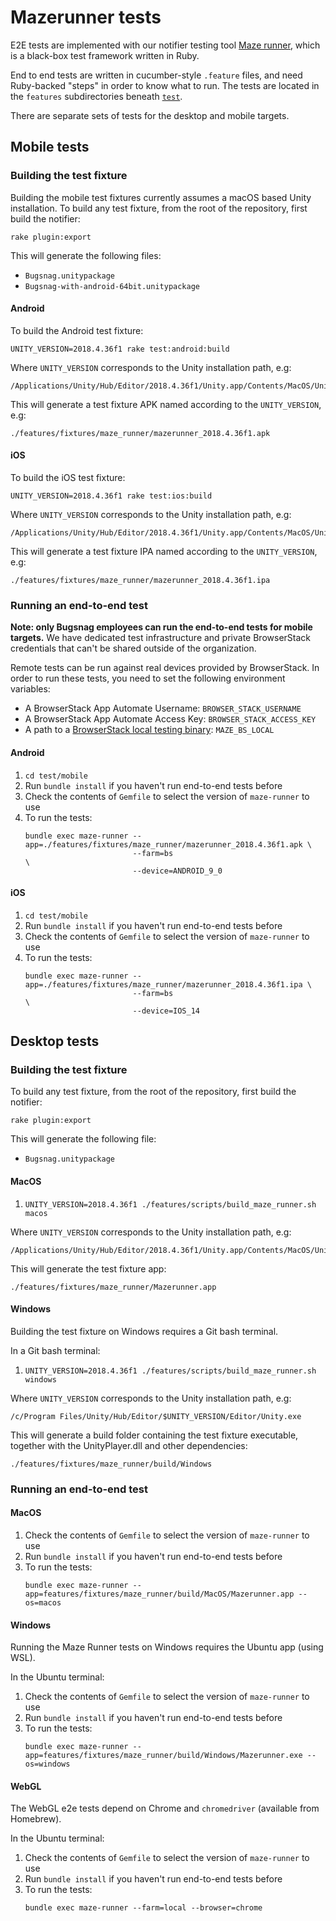 # Mazerunner tests

E2E tests are implemented with our notifier testing tool [Maze runner](https://github.com/bugsnag/maze-runner), 
which is a black-box test framework written in Ruby.

End to end tests are written in cucumber-style `.feature` files, and need Ruby-backed "steps" in order to know what 
to run. The tests are located in the `features` subdirectories beneath [`test`](/test/).

There are separate sets of tests for the desktop and mobile targets.  

## Mobile tests

### Building the test fixture

Building the mobile test fixtures currently assumes a macOS based Unity installation.  To build any test fixture, 
from the root of the repository, first build the notifier:
```
rake plugin:export
```
This will generate the following files:
* `Bugsnag.unitypackage`
* `Bugsnag-with-android-64bit.unitypackage`

#### Android

To build the Android test fixture:
```
UNITY_VERSION=2018.4.36f1 rake test:android:build
```
Where `UNITY_VERSION` corresponds to the Unity installation path, e.g:
```
/Applications/Unity/Hub/Editor/2018.4.36f1/Unity.app/Contents/MacOS/Unity
```

This will generate a test fixture APK named according to the `UNITY_VERSION`, e.g:
```
./features/fixtures/maze_runner/mazerunner_2018.4.36f1.apk
```

#### iOS

To build the iOS test fixture:
```
UNITY_VERSION=2018.4.36f1 rake test:ios:build
```
Where `UNITY_VERSION` corresponds to the Unity installation path, e.g:
```
/Applications/Unity/Hub/Editor/2018.4.36f1/Unity.app/Contents/MacOS/Unity
```

This will generate a test fixture IPA named according to the `UNITY_VERSION`, e.g:
```
./features/fixtures/maze_runner/mazerunner_2018.4.36f1.ipa
```

### Running an end-to-end test

__Note: only Bugsnag employees can run the end-to-end tests for mobile targets.__ We have dedicated test infrastructure 
and private BrowserStack credentials that can't be shared outside of the organization.

Remote tests can be run against real devices provided by BrowserStack. In order to run these tests, you need to set 
the following environment variables:

- A BrowserStack App Automate Username: `BROWSER_STACK_USERNAME`
- A BrowserStack App Automate Access Key: `BROWSER_STACK_ACCESS_KEY`
- A path to a [BrowserStack local testing binary](https://www.browserstack.com/local-testing/app-automate): `MAZE_BS_LOCAL`

#### Android

1. `cd test/mobile`
1. Run `bundle install` if you haven't run end-to-end tests before
1. Check the contents of `Gemfile` to select the version of `maze-runner` to use
1. To run the tests:
    ```shell script
    bundle exec maze-runner --app=./features/fixtures/maze_runner/mazerunner_2018.4.36f1.apk \
                            --farm=bs                                                        \
                            --device=ANDROID_9_0
    ```

#### iOS

1. `cd test/mobile`
1. Run `bundle install` if you haven't run end-to-end tests before
1. Check the contents of `Gemfile` to select the version of `maze-runner` to use
1. To run the tests:
    ```shell script
    bundle exec maze-runner --app=./features/fixtures/maze_runner/mazerunner_2018.4.36f1.ipa \
                            --farm=bs                                                        \
                            --device=IOS_14
    ```

## Desktop tests

### Building the test fixture

To build any test fixture, from the root of the repository, first build the notifier:
```
rake plugin:export
```
This will generate the following file:
* `Bugsnag.unitypackage`

#### MacOS

1. `UNITY_VERSION=2018.4.36f1 ./features/scripts/build_maze_runner.sh macos`

Where `UNITY_VERSION` corresponds to the Unity installation path, e.g:
```
/Applications/Unity/Hub/Editor/2018.4.36f1/Unity.app/Contents/MacOS/Unity
```

This will generate the test fixture app:
```
./features/fixtures/maze_runner/Mazerunner.app
```

#### Windows

Building the test fixture on Windows requires a Git bash terminal.

In a Git bash terminal:
1. `UNITY_VERSION=2018.4.36f1 ./features/scripts/build_maze_runner.sh windows`

Where `UNITY_VERSION` corresponds to the Unity installation path, e.g:
```
/c/Program Files/Unity/Hub/Editor/$UNITY_VERSION/Editor/Unity.exe
```

This will generate a build folder containing the test fixture executable, together with the UnityPlayer.dll and other
dependencies:
```
./features/fixtures/maze_runner/build/Windows
```

### Running an end-to-end test

#### MacOS

1. Check the contents of `Gemfile` to select the version of `maze-runner` to use
1. Run `bundle install` if you haven't run end-to-end tests before
1. To run the tests:
    ```shell script
    bundle exec maze-runner --app=features/fixtures/maze_runner/build/MacOS/Mazerunner.app --os=macos
    ```

#### Windows

Running the Maze Runner tests on Windows requires the Ubuntu app (using WSL).

In the Ubuntu terminal:
1. Check the contents of `Gemfile` to select the version of `maze-runner` to use
1. Run `bundle install` if you haven't run end-to-end tests before
1. To run the tests:
    ```shell script
    bundle exec maze-runner --app=features/fixtures/maze_runner/build/Windows/Mazerunner.exe --os=windows
    ```

#### WebGL

The WebGL e2e tests depend on Chrome and `chromedriver` (available from Homebrew).

In the Ubuntu terminal:
1. Check the contents of `Gemfile` to select the version of `maze-runner` to use
1. Run `bundle install` if you haven't run end-to-end tests before
1. To run the tests:
    ```shell script
    bundle exec maze-runner --farm=local --browser=chrome
    ```
